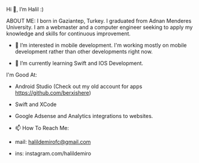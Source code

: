 Hi 👋, I’m Halil :)

ABOUT ME: I born in Gaziantep, Turkey. I graduated from Adnan Menderes University. I am a webmaster and a computer engineer seeking to apply my knowledge and skills for continuous improvement. 

- 👀 I’m interested in mobile development. I'm working mostly on mobile development rather than other developments right now.

- 🌱 I’m currently learning Swift and IOS Development.


I'm Good At:
- Android Studio (Check out my old account for apps https://github.com/berxishere)
- Swift and XCode
- Google Adsense and Analytics integrations to websites.


- 📫 How To Reach Me:
- mail: halildemirofc@gmail.com
- ins: instagram.com/halildemiro


<!---
berxwashere/berxwashere is a ✨ special ✨ repository because its `README.md` (this file) appears on your GitHub profile.
You can click the Preview link to take a look at your changes.
--->
